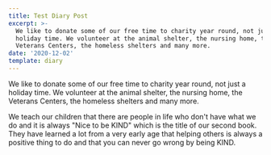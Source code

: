 ```yaml
---
title: Test Diary Post
excerpt: >-
  We like to donate some of our free time to charity year round, not just a
  holiday time. We volunteer at the animal shelter, the nursing home, the
  Veterans Centers, the homeless shelters and many more. 
date: '2020-12-02'
template: diary
---
```

We like to donate some of our free time to charity year round, not just a holiday time. We volunteer at the animal shelter, the nursing home, the Veterans Centers, the homeless shelters and many more. 



We teach our children that there are people in life who don't have what we do and it is always "Nice to be KIND" which is the title of our second book. They have learned a lot from a very early age that helping others is always a positive thing to do and that you can never go wrong by being KIND.
